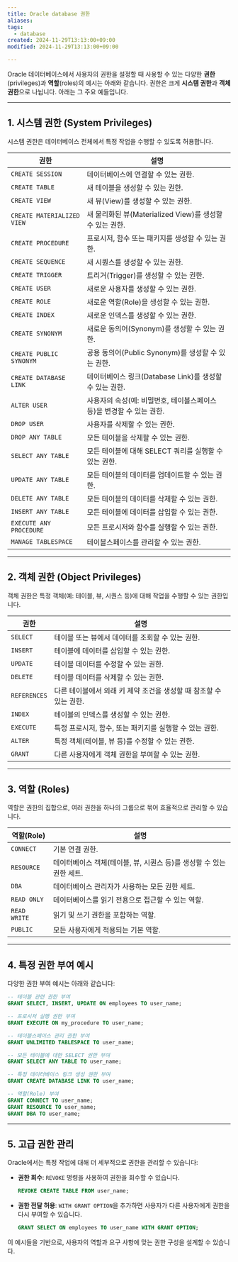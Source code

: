 ```yaml
---
title: Oracle database 권한
aliases: 
tags:
  - database
created: 2024-11-29T13:13:00+09:00
modified: 2024-11-29T13:13:00+09:00

---
```


Oracle 데이터베이스에서 사용자의 권한을 설정할 때 사용할 수 있는 다양한 **권한**(privileges)과 **역할**(roles)의 예시는 아래와 같습니다. 권한은 크게 **시스템 권한**과 **객체 권한**으로 나뉩니다. 아래는 그 주요 예들입니다.

---

## **1. 시스템 권한 (System Privileges)**

시스템 권한은 데이터베이스 전체에서 특정 작업을 수행할 수 있도록 허용합니다.

|**권한**|**설명**|
|---|---|
|`CREATE SESSION`|데이터베이스에 연결할 수 있는 권한.|
|`CREATE TABLE`|새 테이블을 생성할 수 있는 권한.|
|`CREATE VIEW`|새 뷰(View)를 생성할 수 있는 권한.|
|`CREATE MATERIALIZED VIEW`|새 물리화된 뷰(Materialized View)를 생성할 수 있는 권한.|
|`CREATE PROCEDURE`|프로시저, 함수 또는 패키지를 생성할 수 있는 권한.|
|`CREATE SEQUENCE`|새 시퀀스를 생성할 수 있는 권한.|
|`CREATE TRIGGER`|트리거(Trigger)를 생성할 수 있는 권한.|
|`CREATE USER`|새로운 사용자를 생성할 수 있는 권한.|
|`CREATE ROLE`|새로운 역할(Role)을 생성할 수 있는 권한.|
|`CREATE INDEX`|새로운 인덱스를 생성할 수 있는 권한.|
|`CREATE SYNONYM`|새로운 동의어(Synonym)를 생성할 수 있는 권한.|
|`CREATE PUBLIC SYNONYM`|공용 동의어(Public Synonym)를 생성할 수 있는 권한.|
|`CREATE DATABASE LINK`|데이터베이스 링크(Database Link)를 생성할 수 있는 권한.|
|`ALTER USER`|사용자의 속성(예: 비밀번호, 테이블스페이스 등)을 변경할 수 있는 권한.|
|`DROP USER`|사용자를 삭제할 수 있는 권한.|
|`DROP ANY TABLE`|모든 테이블을 삭제할 수 있는 권한.|
|`SELECT ANY TABLE`|모든 테이블에 대해 SELECT 쿼리를 실행할 수 있는 권한.|
|`UPDATE ANY TABLE`|모든 테이블의 데이터를 업데이트할 수 있는 권한.|
|`DELETE ANY TABLE`|모든 테이블의 데이터를 삭제할 수 있는 권한.|
|`INSERT ANY TABLE`|모든 테이블에 데이터를 삽입할 수 있는 권한.|
|`EXECUTE ANY PROCEDURE`|모든 프로시저와 함수를 실행할 수 있는 권한.|
|`MANAGE TABLESPACE`|테이블스페이스를 관리할 수 있는 권한.|

---

## **2. 객체 권한 (Object Privileges)**

객체 권한은 특정 객체(예: 테이블, 뷰, 시퀀스 등)에 대해 작업을 수행할 수 있는 권한입니다.

|**권한**|**설명**|
|---|---|
|`SELECT`|테이블 또는 뷰에서 데이터를 조회할 수 있는 권한.|
|`INSERT`|테이블에 데이터를 삽입할 수 있는 권한.|
|`UPDATE`|테이블 데이터를 수정할 수 있는 권한.|
|`DELETE`|테이블 데이터를 삭제할 수 있는 권한.|
|`REFERENCES`|다른 테이블에서 외래 키 제약 조건을 생성할 때 참조할 수 있는 권한.|
|`INDEX`|테이블의 인덱스를 생성할 수 있는 권한.|
|`EXECUTE`|특정 프로시저, 함수, 또는 패키지를 실행할 수 있는 권한.|
|`ALTER`|특정 객체(테이블, 뷰 등)를 수정할 수 있는 권한.|
|`GRANT`|다른 사용자에게 객체 권한을 부여할 수 있는 권한.|

---

## **3. 역할 (Roles)**

역할은 권한의 집합으로, 여러 권한을 하나의 그룹으로 묶어 효율적으로 관리할 수 있습니다.

|**역할(Role)**|**설명**|
|---|---|
|`CONNECT`|기본 연결 권한.|
|`RESOURCE`|데이터베이스 객체(테이블, 뷰, 시퀀스 등)를 생성할 수 있는 권한 세트.|
|`DBA`|데이터베이스 관리자가 사용하는 모든 권한 세트.|
|`READ ONLY`|데이터베이스를 읽기 전용으로 접근할 수 있는 역할.|
|`READ WRITE`|읽기 및 쓰기 권한을 포함하는 역할.|
|`PUBLIC`|모든 사용자에게 적용되는 기본 역할.|

---

## **4. 특정 권한 부여 예시**

다양한 권한 부여 예시는 아래와 같습니다:

```sql
-- 테이블 관련 권한 부여
GRANT SELECT, INSERT, UPDATE ON employees TO user_name;

-- 프로시저 실행 권한 부여
GRANT EXECUTE ON my_procedure TO user_name;

-- 테이블스페이스 관리 권한 부여
GRANT UNLIMITED TABLESPACE TO user_name;

-- 모든 테이블에 대한 SELECT 권한 부여
GRANT SELECT ANY TABLE TO user_name;

-- 특정 데이터베이스 링크 생성 권한 부여
GRANT CREATE DATABASE LINK TO user_name;

-- 역할(Role) 부여
GRANT CONNECT TO user_name;
GRANT RESOURCE TO user_name;
GRANT DBA TO user_name;
```

---

## **5. 고급 권한 관리**

Oracle에서는 특정 작업에 대해 더 세부적으로 권한을 관리할 수 있습니다:

- **권한 회수**: `REVOKE` 명령을 사용하여 권한을 회수할 수 있습니다.
    
    ```sql
    REVOKE CREATE TABLE FROM user_name;
    ```
    
- **권한 전달 허용**: `WITH GRANT OPTION`을 추가하면 사용자가 다른 사용자에게 권한을 다시 부여할 수 있습니다.
    
    ```sql
    GRANT SELECT ON employees TO user_name WITH GRANT OPTION;
    ```
    

이 예시들을 기반으로, 사용자의 역할과 요구 사항에 맞는 권한 구성을 설계할 수 있습니다.